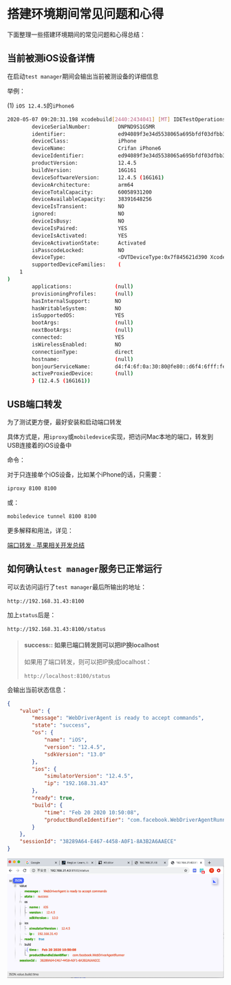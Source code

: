 # 搭建环境期间常见问题和心得

下面整理一些搭建环境期间的常见问题和心得总结：

## 当前被测iOS设备详情

在启动`test manager`期间会输出当前被测设备的详细信息

举例：

(1) `iOS 12.4.5`的`iPhone6`

```bash
2020-05-07 09:20:31.198 xcodebuild[2440:2434041] [MT] IDETestOperationsObserverDebug: (B7957682-E70F-46C7-86C2-53AEE7C8993D) Beginning test session WebDriverAgentRunner-B7957682-E70F-46C7-86C2-53AEE7C8993D at 2020-05-07 09:20:31.194 with Xcode 11C504 on target 📱<DVTiOSDevice (0x7f8456759e30), Crifan iPhone6, iPhone, 12.4.5 (16G161), ed94089f3e34d5538065a695bfdf03dfbb3c5579> {
        deviceSerialNumber:         DNPND9S1G5MR
        identifier:                 ed94089f3e34d5538065a695bfdf03dfbb3c5579
        deviceClass:                iPhone
        deviceName:                 Crifan iPhone6
        deviceIdentifier:           ed94089f3e34d5538065a695bfdf03dfbb3c5579
        productVersion:             12.4.5
        buildVersion:               16G161
        deviceSoftwareVersion:      12.4.5 (16G161)
        deviceArchitecture:         arm64
        deviceTotalCapacity:        60058931200
        deviceAvailableCapacity:    38391648256
        deviceIsTransient:          NO
        ignored:                    NO
        deviceIsBusy:               NO
        deviceIsPaired:             YES
        deviceIsActivated:          YES
        deviceActivationState:      Activated
        isPasscodeLocked:           NO
        deviceType:                 <DVTDeviceType:0x7f845621d390 Xcode.DeviceType.iPhone>
        supportedDeviceFamilies:    (
    1
)
        applications:              (null)
        provisioningProfiles:      (null)
        hasInternalSupport:        NO
        hasWritableSystem:         NO
        isSupportedOS:             YES
        bootArgs:                  (null)
        nextBootArgs:              (null)
        connected:                 YES
        isWirelessEnabled:         NO
        connectionType:            direct
        hostname:                  (null)
        bonjourServiceName:        d4:f4:6f:0a:30:80@fe80::d6f4:6fff:fe0a:3080._apple-mobdev2._tcp.local.
        activeProxiedDevice:       (null)
        } (12.4.5 (16G161))
```

## USB端口转发

为了测试更方便，最好安装和启动端口转发

具体方式是，用`iproxy`或`mobiledevice`实现，把访问Mac本地的端口，转发到USB连接着的iOS设备中

命令：

对于只连接单个iOS设备，比如某个iPhone的话，只需要：

```bash
iproxy 8100 8100
```

或：

```bash
mobiledevice tunnel 8100 8100
```

更多解释和用法，详见：

[端口转发 · 苹果相关开发总结](https://book.crifan.com/books/apple_develop_summary/website/desktop/port_forward.html)

## 如何确认`test manager`服务已正常运行

可以去访问运行了`test manager`最后所输出的地址：

`http://192.168.31.43:8100`

加上`status`后是：

`http://192.168.31.43:8100/status`

> #### success:: 如果已端口转发则可以把IP换localhost
> 
> 如果用了端口转发，则可以把IP换成localhost：
> 
> `http://localhost:8100/status`

会输出当前状态信息：

```json
{
    "value": {
        "message": "WebDriverAgent is ready to accept commands",
        "state": "success",
        "os": {
            "name": "iOS",
            "version": "12.4.5",
            "sdkVersion": "13.0"
        },
        "ios": {
            "simulatorVersion": "12.4.5",
            "ip": "192.168.31.43"
        },
        "ready": true,
        "build": {
            "time": "Feb 20 2020 10:50:08",
            "productBundleIdentifier": "com.facebook.WebDriverAgentRunner"
        }
    },
    "sessionId": "38289A64-E467-4458-A0F1-8A3B2A6AAECE"
}
```

![wda_status_response](../../assets/img/wda_status_response.png)

